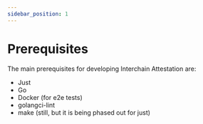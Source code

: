 ```yaml
---
sidebar_position: 1
---
```


# Prerequisites

The main prerequisites for developing Interchain Attestation are:
* Just
* Go
* Docker (for e2e tests)
* golangci-lint
* make (still, but it is being phased out for just)
